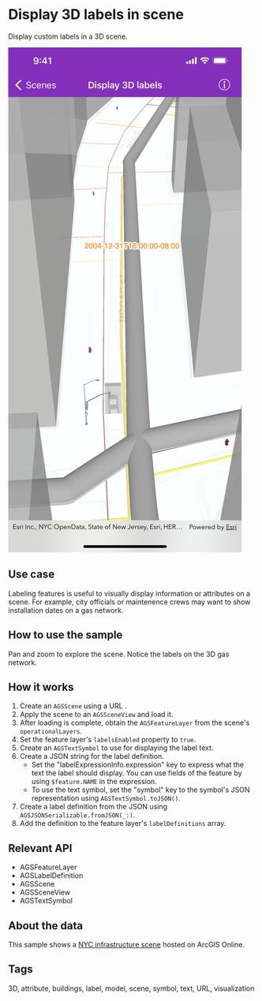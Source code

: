 # Display 3D labels in scene

Display custom labels in a 3D scene.

![Display 3D labels in scene](display-3d-labels.png)

## Use case

Labeling features is useful to visually display information or attributes on a scene. For example, city officials or maintenence crews may want to show installation dates on a gas network.

## How to use the sample

Pan and zoom to explore the scene. Notice the labels on the 3D gas network.

## How it works

1. Create an `AGSScene` using a URL .
2. Apply the scene to an `AGSSceneView` and load it.
3. After loading is complete, obtain the `AGSFeatureLayer` from the scene's `operationalLayers`.
4. Set the feature layer's `labelsEnabled` property to `true`.
5. Create an `AGSTextSymbol` to use for displaying the label text.
6. Create a JSON string for the label definition.
    * Set the "labelExpressionInfo.expression" key to express what the text the label should display. You can use fields of the feature by using `$feature.NAME` in the expression.
    * To use the text symbol, set the "symbol" key to the symbol's JSON representation using `AGSTextSymbol.toJSON()`.
7. Create a label definition from the JSON using `AGSJSONSerializable.fromJSON(_:)`.
8. Add the definition to the feature layer's `labelDefinitions` array.

## Relevant API

* AGSFeatureLayer
* AGSLabelDefinition
* AGSScene
* AGSSceneView
* AGSTextSymbol

## About the data

This sample shows a [NYC infrastructure scene](https://www.arcgis.com/home/item.html?id=850dfee7d30f4d9da0ebca34a533c169) hosted on ArcGIS Online.

## Tags

3D, attribute, buildings, label, model, scene, symbol, text, URL, visualization
